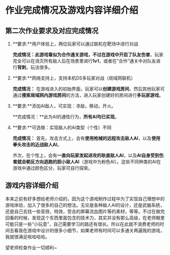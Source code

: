 # 作业完成情况及游戏内容详细介绍

## 第二次作业要求及对应完成情况

1. **要求:**用户体验上，两位玩家可以通过联机在靶场中进行对战

   **完成情况：**此游戏看似为合作通关游戏，不过在游戏中开启了**队友伤害**，玩家完全可以在消灭所有敌人后在场景里进行**1v1**，或者在“合作”通关中对队友进行**背刺**，玩法很多。

2. **要求:**网络支持上，支持本机DS多玩家对战（局域网联机）

   **完成情况：** 在游戏进入的初始界面，玩家可以**创建游戏房间**，然后其他玩家可通过**搜索局域网内游戏房间**的方法，进入玩家创建好的房间进行**多玩家游戏**。

3. **要求:**添加AI敌人，可实现：寻敌，移动，开火。

   **完成情况：**此为AI的通性行为，**所有AI均已实现**。

4. **要求:**可选做：实现敌人的AI类型（个性）不同

   **完成情况：** 首先，攻击方式上，会有**使用枪械的远程攻击敌人AI**，以及**使用拳头攻击的近战敌人AI**。

   齐次，在个性上，会有**一直向玩家发起进攻的耿直敌人AI**，以及**AI自身受到伤害就会朝反方向逃跑的胆小敌人AI**（游戏中为粉色AI）。这些不同种类的AI在游戏中通过颜色区分，玩家可自行探索。



## 游戏内容详细介绍

本来之前有好多想给老师介绍的，因为这个游戏制作过程中为了实现自己理想中的游戏体验，加入了很多的自己的想法。无论是各种敌人AI的设计，还是武器系统，还是自己去找一些音效，特效，受击的屏幕流血图片等的素材，等等。不过在做完回看的时候，发现这个东西里面包含的技术力，其实并没有那么高级，在老师眼里可能只是一些“小玩意”，自己需要学习的路还有很长。所以在此就不浪费老师的时间去看我在游戏中设计的很多小细节，如果老师有时间可以多通关两遍我的游戏，我就很满足啦哈哈哈。

望老师检查作业一切顺利~
